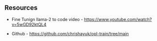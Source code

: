 

## Resources

- Fine Tunign llama-2 to code video - https://www.youtube.com/watch?v=5wGD92ktQL4


- Github - https://github.com/chrishayuk/opl-train/tree/main

